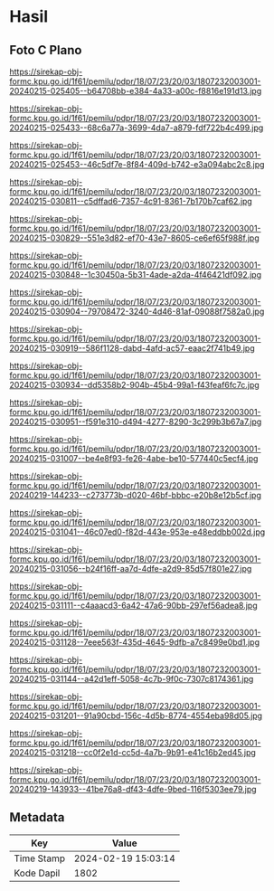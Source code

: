 # Hasil

## Foto C Plano

https://sirekap-obj-formc.kpu.go.id/1f61/pemilu/pdpr/18/07/23/20/03/1807232003001-20240215-025405--b64708bb-e384-4a33-a00c-f8816e191d13.jpg

https://sirekap-obj-formc.kpu.go.id/1f61/pemilu/pdpr/18/07/23/20/03/1807232003001-20240215-025433--68c6a77a-3699-4da7-a879-fdf722b4c499.jpg

https://sirekap-obj-formc.kpu.go.id/1f61/pemilu/pdpr/18/07/23/20/03/1807232003001-20240215-025453--46c5df7e-8f84-409d-b742-e3a094abc2c8.jpg

https://sirekap-obj-formc.kpu.go.id/1f61/pemilu/pdpr/18/07/23/20/03/1807232003001-20240215-030811--c5dffad6-7357-4c91-8361-7b170b7caf62.jpg

https://sirekap-obj-formc.kpu.go.id/1f61/pemilu/pdpr/18/07/23/20/03/1807232003001-20240215-030829--551e3d82-ef70-43e7-8605-ce6ef65f988f.jpg

https://sirekap-obj-formc.kpu.go.id/1f61/pemilu/pdpr/18/07/23/20/03/1807232003001-20240215-030848--1c30450a-5b31-4ade-a2da-4f46421df092.jpg

https://sirekap-obj-formc.kpu.go.id/1f61/pemilu/pdpr/18/07/23/20/03/1807232003001-20240215-030904--79708472-3240-4d46-81af-09088f7582a0.jpg

https://sirekap-obj-formc.kpu.go.id/1f61/pemilu/pdpr/18/07/23/20/03/1807232003001-20240215-030919--586f1128-dabd-4afd-ac57-eaac2f741b49.jpg

https://sirekap-obj-formc.kpu.go.id/1f61/pemilu/pdpr/18/07/23/20/03/1807232003001-20240215-030934--dd5358b2-904b-45b4-99a1-f43feaf6fc7c.jpg

https://sirekap-obj-formc.kpu.go.id/1f61/pemilu/pdpr/18/07/23/20/03/1807232003001-20240215-030951--f591e310-d494-4277-8290-3c299b3b67a7.jpg

https://sirekap-obj-formc.kpu.go.id/1f61/pemilu/pdpr/18/07/23/20/03/1807232003001-20240215-031007--be4e8f93-fe26-4abe-be10-577440c5ecf4.jpg

https://sirekap-obj-formc.kpu.go.id/1f61/pemilu/pdpr/18/07/23/20/03/1807232003001-20240219-144233--c273773b-d020-46bf-bbbc-e20b8e12b5cf.jpg

https://sirekap-obj-formc.kpu.go.id/1f61/pemilu/pdpr/18/07/23/20/03/1807232003001-20240215-031041--46c07ed0-f82d-443e-953e-e48eddbb002d.jpg

https://sirekap-obj-formc.kpu.go.id/1f61/pemilu/pdpr/18/07/23/20/03/1807232003001-20240215-031056--b24f16ff-aa7d-4dfe-a2d9-85d57f801e27.jpg

https://sirekap-obj-formc.kpu.go.id/1f61/pemilu/pdpr/18/07/23/20/03/1807232003001-20240215-031111--c4aaacd3-6a42-47a6-90bb-297ef56adea8.jpg

https://sirekap-obj-formc.kpu.go.id/1f61/pemilu/pdpr/18/07/23/20/03/1807232003001-20240215-031128--7eee563f-435d-4645-9dfb-a7c8499e0bd1.jpg

https://sirekap-obj-formc.kpu.go.id/1f61/pemilu/pdpr/18/07/23/20/03/1807232003001-20240215-031144--a42d1eff-5058-4c7b-9f0c-7307c8174361.jpg

https://sirekap-obj-formc.kpu.go.id/1f61/pemilu/pdpr/18/07/23/20/03/1807232003001-20240215-031201--91a90cbd-156c-4d5b-8774-4554eba98d05.jpg

https://sirekap-obj-formc.kpu.go.id/1f61/pemilu/pdpr/18/07/23/20/03/1807232003001-20240215-031218--cc0f2e1d-cc5d-4a7b-9b91-e41c16b2ed45.jpg

https://sirekap-obj-formc.kpu.go.id/1f61/pemilu/pdpr/18/07/23/20/03/1807232003001-20240219-143933--41be76a8-df43-4dfe-9bed-116f5303ee79.jpg


## Metadata

| Key        | Value               |
| ---------- | ------------------- |
| Time Stamp | 2024-02-19 15:03:14 |
| Kode Dapil | 1802                |



